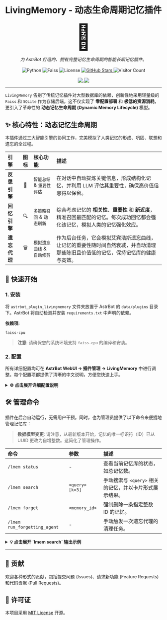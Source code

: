 # LivingMemory - 动态生命周期记忆插件

<p align="center">
  <span style="font-size: 5rem;">🧠</span>
</p>

<p align="center">
  <i>为 AstrBot 打造的、拥有完整记忆生命周期的智能长期记忆插件。</i>
  <br><br>
  <!-- 技术徽章 -->
  <img src="https://img.shields.io/badge/Python-3.8+-blue.svg" alt="Python">
  <img src="https://img.shields.io/badge/Faiss-CPU-orange.svg" alt="Faiss">
  <img src="https://img.shields.io/github/license/lxfight/astrbot_plugin_livingmemory?style=flat-square&color=green" alt="License">
  <!-- GitHub 统计 -->
  <a href="https://github.com/lxfight/astrbot_plugin_livingmemory">
    <img src="https://img.shields.io/github/stars/lxfight/astrbot_plugin_livingmemory?style=social" alt="GitHub Stars">
  </a>
  <!-- 访客计数器 -->
  <img src="https://komarev.com/ghpvc/?username=lxfight&repo=astrbot_plugin_livingmemory&color=blueviolet" alt="Visitor Count">
</p>

<p align="center">
  <a href="https://github.com/anuraghazra/github-readme-stats">
    <img align="center" src="https://github-readme-stats.vercel.app/api?username=lxfight&show_icons=true&theme=radical&rank_icon=github" />
  </a>
  <a href="https://github.com/anuraghazra/github-readme-stats">
    <img align="center" src="https://github-readme-stats.vercel.app/api/top-langs/?username=lxfight&layout=compact&theme=radical" />
  </a>
</p>

---

`LivingMemory` 告别了传统记忆插件对大型数据库的依赖，创新性地采用轻量级的 `Faiss` 和 `SQLite` 作为存储后端。这不仅实现了 **零配置部署** 和 **极低的资源消耗**，更引入了革命性的 **动态记忆生命周期 (Dynamic Memory Lifecycle)** 模型。

## ✨ 核心特性：动态记忆生命周期

本插件通过三大智能引擎的协同工作，完美模拟了人类记忆的形成、巩固、联想和遗忘的全过程。

| 引擎 | 图标 | 核心功能 | 描述 |
| :--- | :---: | :--- | :--- |
| **反思引擎** | 🧠 | `智能总结` & `重要性评估` | 在对话中自动提炼关键信息，形成结构化记忆，并利用 LLM 评估其重要性，确保高价值信息得以保留。 |
| **回忆引擎** | 🔍 | `多策略召回` & `动态刷新` | 综合考虑记忆的 **相关性**、**重要性** 和 **新近度**，精准召回最匹配的记忆。每次成功回忆都会强化该记忆，模拟人类的记忆强化效应。 |
| **遗忘代理** | 🗑️ | `模拟遗忘曲线` & `自动修剪` | 作为后台任务，它会模拟艾宾浩斯遗忘曲线，让记忆的重要性随时间自然衰减，并自动清理那些陈旧且价值低的记忆，保持记忆库的健康与高效。 |

## 🚀 快速开始

### 1. 安装

将 `astrbot_plugin_livingmemory` 文件夹放置于 AstrBot 的 `data/plugins` 目录下。AstrBot 将自动检测并安装 `requirements.txt` 中声明的依赖。

**依赖项:**
```
faiss-cpu
```
> **注意**: 请确保您的系统环境支持 `faiss-cpu` 的编译和安装。

### 2. 配置

所有详细配置均可在 **AstrBot WebUI -> 插件管理 -> LivingMemory** 中进行调整。每个配置项都提供了清晰的中文说明，方便您快速上手。

<details>
<summary><strong>⚙️ 点击展开详细配置说明</strong></summary>

#### Provider 设置
- **Embedding Provider ID**: 用于生成向量的 Embedding Provider。留空则自动使用第一个加载的向量服务。
- **LLM Provider ID**: 用于总结和评估记忆的 LLM Provider。留空则使用 AstrBot 的默认 LLM 服务。
- **Timezone**: 用于解析和显示时间的时区。默认为 `Asia/Shanghai`。

#### 回忆引擎 (Recall Engine)
- **top_k**: 单次检索返回的记忆数量。
- **recall_strategy**: 召回策略。`similarity` (仅相似度) 或 `weighted` (综合加权)。
- **权重配置**: 当使用 `weighted` 策略时，可自由调整 **相似度**、**重要性** 和 **新近度** 的权重。

#### 过滤设置 (Filtering Settings)
- **use_persona_filtering**: 开启后，只会召回和总结与当前人格相关的记忆。
- **use_session_filtering**: 开启后，每个会话的记忆将是独立的。

#### 反思引擎 (Reflection Engine)
- **summary_trigger_rounds**: 触发对话历史总结的对话轮次。
- **importance_threshold**: 记忆重要性得分的最低阈值。
- **summary_prompt / evaluation_prompt**: 可自定义用于指导 LLM 进行总结和评估的提示。

#### 遗忘代理 (Forgetting Agent)
- **enabled**: 是否启用自动遗忘。
- **check_interval_hours**: 遗忘代理的运行周期（小时）。
- **retention_days**: 记忆的最长无条件保留天数。
- **importance_decay_rate**: 重要性得分的每日衰减率。

</details>

## 🛠️ 管理命令

插件在后台自动运行，无需用户干预。同时，也为管理员提供了以下命令来便捷地管理记忆库：

> **数据模型变更**: 请注意，从最新版本开始，记忆的唯一标识符（ID）已从 UUID 更改为自增整数。这简化了管理操作。

| 命令 | 参数 | 描述 |
| :--- | :--- | :--- |
| `/lmem status` | - | 查看当前记忆库的状态，如总记忆数。 |
| `/lmem search` | `<query> [k=3]` | 手动搜索与 `<query>` 相关的记忆，并以卡片形式展示结果。 |
| `/lmem forget` | `<memory_id>` | 强制删除一条指定整数 ID 的记忆。 |
| `/lmem run_forgetting_agent` | - | 手动触发一次遗忘代理的清理任务。 |

<details>
<summary><strong>💡 点击展开 `lmem search` 输出示例</strong></summary>

```
[LivingMemory] 搜索到 3 条相关记忆:
---
[Card]
ID: 101
Created: 2023-10-27 10:30:00 (Asia/Shanghai)
Content: 用户表示对自然语言处理技术很感兴趣。
Score: 0.89
---
[Card]
ID: 102
Created: 2023-10-27 11:00:00 (Asia/Shanghai)
Content: 用户询问了关于 Transformer 模型的细节。
Score: 0.85
---
[Card]
ID: 105
Created: 2023-10-28 14:15:00 (Asia/Shanghai)
Content: 用户最近在学习 PyTorch 框架。
Score: 0.78
```

</details>

---

## 🤝 贡献

欢迎各种形式的贡献，包括提交问题 (Issues)、请求新功能 (Feature Requests) 和代码贡献 (Pull Requests)。

## 📄 许可证

本项目采用 [MIT License](LICENSE) 开源。
